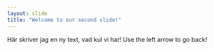 ```yaml
---
layout: slide
title: "Welcome to our second slide!"
---
```

Här skriver jag en ny text, vad kul vi har!
Use the left arrow to go back!
